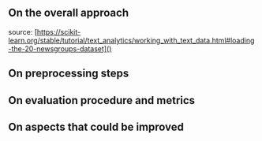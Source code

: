 ## On the overall approach

source: [https://scikit-learn.org/stable/tutorial/text_analytics/working_with_text_data.html#loading-the-20-newsgroups-dataset]()

## On preprocessing steps

## On evaluation procedure and metrics

## On aspects that could be improved
